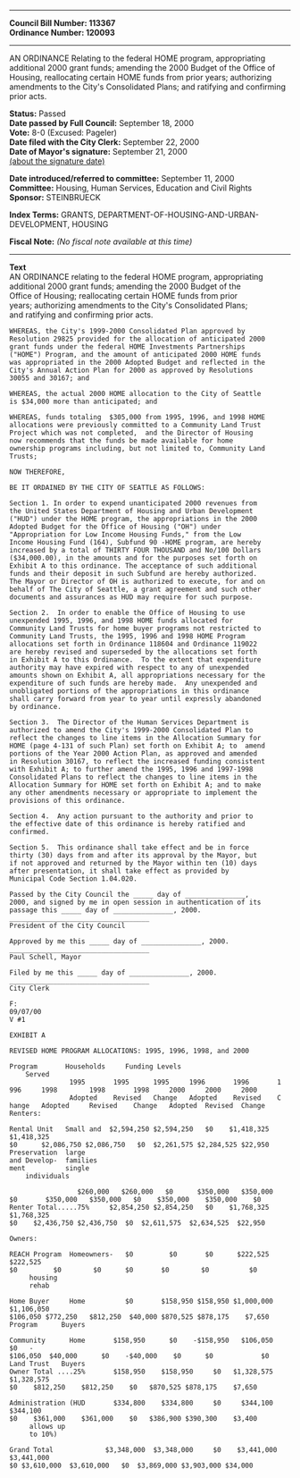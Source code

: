 * * * * *  
  
**Council Bill Number: [](#h0)[](#h2)113367**   
**Ordinance Number: 120093**  
  
* * * * *  
  
AN ORDINANCE Relating to the federal HOME program, appropriating additional 2000 grant funds; amending the 2000 Budget of the Office of Housing, reallocating certain HOME funds from prior years; authorizing amendments to the City's Consolidated Plans; and ratifying and confirming prior acts.  
  
**Status:** Passed   
**Date passed by Full Council:** September 18, 2000   
**Vote:** 8-0 (Excused: Pageler)   
**Date filed with the City Clerk:** September 22, 2000   
**Date of Mayor's signature:** September 21, 2000   
[(about the signature date)](/~public/approvaldate.htm)   
  
  
**Date introduced/referred to committee:** September 11, 2000   
**Committee:** Housing, Human Services, Education and Civil Rights   
**Sponsor:** STEINBRUECK   
  
**Index Terms:** GRANTS, DEPARTMENT-OF-HOUSING-AND-URBAN-DEVELOPMENT, HOUSING  
  
**Fiscal Note:** *(No fiscal note available at this time)*  
  
* * * * *  
  
**Text**  
    AN ORDINANCE relating to the federal HOME program, appropriating  
    additional 2000 grant funds; amending the 2000 Budget of the  
    Office of Housing; reallocating certain HOME funds from prior  
    years; authorizing amendments to the City's Consolidated Plans;  
    and ratifying and confirming prior acts.  
  
    WHEREAS, the City's 1999-2000 Consolidated Plan approved by  
    Resolution 29825 provided for the allocation of anticipated 2000  
    grant funds under the federal HOME Investments Partnerships  
    ("HOME") Program, and the amount of anticipated 2000 HOME funds  
    was appropriated in the 2000 Adopted Budget and reflected in the  
    City's Annual Action Plan for 2000 as approved by Resolutions  
    30055 and 30167; and  
  
    WHEREAS, the actual 2000 HOME allocation to the City of Seattle  
    is $34,000 more than anticipated; and  
  
    WHEREAS, funds totaling  $305,000 from 1995, 1996, and 1998 HOME  
    allocations were previously committed to a Community Land Trust  
    Project which was not completed,  and the Director of Housing  
    now recommends that the funds be made available for home  
    ownership programs including, but not limited to, Community Land  
    Trusts;  
  
    NOW THEREFORE,  
  
    BE IT ORDAINED BY THE CITY OF SEATTLE AS FOLLOWS:  
  
    Section 1. In order to expend unanticipated 2000 revenues from  
    the United States Department of Housing and Urban Development  
    ("HUD") under the HOME program, the appropriations in the 2000  
    Adopted Budget for the Office of Housing ("OH") under  
    "Appropriation for Low Income Housing Funds," from the Low  
    Income Housing Fund (164), Subfund 90 -HOME program, are hereby  
    increased by a total of THIRTY FOUR THOUSAND and No/100 Dollars  
    ($34,000.00), in the amounts and for the purposes set forth on  
    Exhibit A to this ordinance. The acceptance of such additional  
    funds and their deposit in such Subfund are hereby authorized.  
    The Mayor or Director of OH is authorized to execute, for and on  
    behalf of The City of Seattle, a grant agreement and such other  
    documents and assurances as HUD may require for such purpose.  
  
    Section 2.  In order to enable the Office of Housing to use  
    unexpended 1995, 1996, and 1998 HOME funds allocated for  
    Community Land Trusts for home buyer programs not restricted to  
    Community Land Trusts, the 1995, 1996 and 1998 HOME Program  
    allocations set forth in Ordinance 118604 and Ordinance 119022  
    are hereby revised and superseded by the allocations set forth  
    in Exhibit A to this Ordinance.  To the extent that expenditure  
    authority may have expired with respect to any of unexpended  
    amounts shown on Exhibit A, all appropriations necessary for the  
    expenditure of such funds are hereby made.  Any unexpended and  
    unobligated portions of the appropriations in this ordinance  
    shall carry forward from year to year until expressly abandoned  
    by ordinance.  
  
    Section 3.  The Director of the Human Services Department is  
    authorized to amend the City's 1999-2000 Consolidated Plan to  
    reflect the changes to line items in the Allocation Summary for  
    HOME (page 4-131 of such Plan) set forth on Exhibit A; to  amend  
    portions of the Year 2000 Action Plan, as approved and amended  
    in Resolution 30167, to reflect the increased funding consistent  
    with Exhibit A; to further amend the 1995, 1996 and 1997-1998  
    Consolidated Plans to reflect the changes to line items in the  
    Allocation Summary for HOME set forth on Exhibit A; and to make  
    any other amendments necessary or appropriate to implement the  
    provisions of this ordinance.  
  
    Section 4.  Any action pursuant to the authority and prior to  
    the effective date of this ordinance is hereby ratified and  
    confirmed.  
  
    Section 5.  This ordinance shall take effect and be in force  
    thirty (30) days from and after its approval by the Mayor, but  
    if not approved and returned by the Mayor within ten (10) days  
    after presentation, it shall take effect as provided by  
    Municipal Code Section 1.04.020.  
  
    Passed by the City Council the _____ day of _______________,  
    2000, and signed by me in open session in authentication of its  
    passage this _____ day of _______________, 2000.  
    ___________________________________  
    President of the City Council  
  
    Approved by me this _____ day of _______________, 2000.  
    ___________________________________  
    Paul Schell, Mayor  
  
    Filed by me this _____ day of _______________, 2000.  
    ___________________________________  
    City Clerk  
  
    F:  
    09/07/00  
    V #1  
  
    EXHIBIT A  
  
    REVISED HOME PROGRAM ALLOCATIONS: 1995, 1996, 1998, and 2000  
  
    Program       Households     Funding Levels  
        Served  
                   1995       1995      1995     1996       1996       1  
    996     1998        1998       1998     2000     2000     2000  
                   Adopted    Revised   Change   Adopted    Revised    C  
    hange   Adopted     Revised    Change   Adopted  Revised  Change  
    Renters:  
  
    Rental Unit   Small and  $2,594,250 $2,594,250   $0    $1,418,325 $1,418,325  
    $0      $2,086,750 $2,086,750   $0  $2,261,575 $2,284,525 $22,950  
    Preservation  large  
    and Develop-  families  
    ment          single  
        individuals  
  
                     $260,000   $260,000   $0      $350,000   $350,000  
    $0       $350,000   $350,000   $0    $350,000    $350,000    $0  
    Renter Total.....75%     $2,854,250 $2,854,250   $0    $1,768,325  $1,768,325  
    $0    $2,436,750 $2,436,750  $0  $2,611,575  $2,634,525  $22,950  
  
    Owners:  
  
    REACH Program  Homeowners-   $0         $0       $0      $222,525    $222,525  
    $0         $0        $0      $0       $0        $0          $0  
         housing  
         rehab  
  
    Home Buyer     Home          $0       $158,950 $158,950 $1,000,000 $1,106,050  
    $106,050 $772,250   $812,250  $40,000 $870,525 $878,175    $7,650  
    Program      Buyers  
  
    Community      Home       $158,950      $0    -$158,950   $106,050      $0   -  
    $106,050  $40,000      $0    -$40,000    $0      $0            $0  
    Land Trust   Buyers  
    Owner Total ....25%       $158,950    $158,950     $0   $1,328,575 $1,328,575  
    $0    $812,250    $812,250    $0   $870,525 $878,175    $7,650  
  
    Administration (HUD       $334,800    $334,800     $0     $344,100   $344,100  
    $0    $361,000    $361,000    $0   $386,900 $390,300    $3,400  
         allows up  
         to 10%)  
  
    Grand Total             $3,348,000  $3,348,000     $0    $3,441,000 $3,441,000  
    $0 $3,610,000  $3,610,000   $0  $3,869,000 $3,903,000 $34,000  

